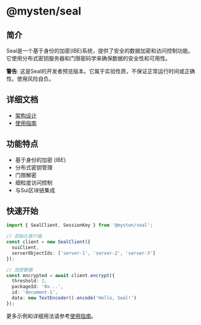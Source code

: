 # @mysten/seal

## 简介

Seal是一个基于身份的加密(IBE)系统，提供了安全的数据加密和访问控制功能。它使用分布式密钥服务器和门限密码学来确保数据的安全性和可用性。

**警告**: 这是Seal的开发者预览版本。它属于实验性质，不保证正常运行时间或正确性。使用风险自负。

## 详细文档

- [架构设计](./doc/ARCHITECTURE_CN.md)
- [使用指南](./doc/USAGE_CN.md)

## 功能特点

- 基于身份的加密 (IBE)
- 分布式密钥管理
- 门限解密
- 细粒度访问控制
- 与Sui区块链集成

## 快速开始

```typescript
import { SealClient, SessionKey } from '@mysten/seal';

// 初始化客户端
const client = new SealClient({
  suiClient,
  serverObjectIds: ['server-1', 'server-2', 'server-3']
});

// 加密数据
const encrypted = await client.encrypt({
  threshold: 2,
  packageId: '0x...',
  id: 'document-1',
  data: new TextEncoder().encode('Hello, Seal!')
});
```

更多示例和详细用法请参考[使用指南](./doc/USAGE_CN.md)。
